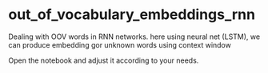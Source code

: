 # out_of_vocabulary_embeddings_rnn
Dealing with OOV words in RNN networks. here using neural net (LSTM), we can produce embedding gor unknown words using context window


Open the notebook and adjust it according to your needs.
